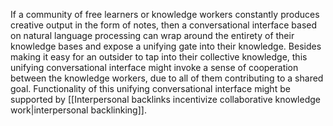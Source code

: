 If a community of free learners or knowledge workers constantly produces creative output in the form of notes, then a conversational interface based on natural language processing can wrap around the entirety of their knowledge bases and expose a unifying gate into their knowledge. Besides making it easy for an outsider to tap into their collective knowledge, this unifying conversational interface might invoke a sense of cooperation between the knowledge workers, due to all of them contributing to a shared goal. Functionality of this unifying conversational interface might be supported by [[Interpersonal backlinks incentivize collaborative knowledge work|interpersonal backlinking]].